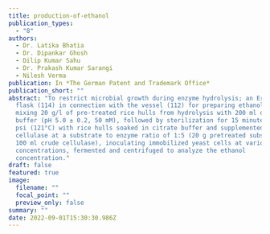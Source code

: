 ```yaml
---
title: production-of-ethanol
publication_types:
  - "8"
authors:
  - Dr. Latika Bhatia
  - Dr. Dipankar Ghosh
  - Dilip Kumar Sahu
  - Dr. Prakash Kumar Sarangi
  - Nilesh Verma
publication: In *The German Patent and Trademark Office*
publication_short: ""
abstract: "To restrict microbial growth during enzyme hydrolysis; an Erlenmeyer
  flask (114) in connection with the vessel (112) for preparing ethanol by
  mixing 20 g/l of pre-treated rice hulls from hydrolysis with 200 ml of citrate
  buffer (pH 5.0 ± 0.2, 50 mM), followed by sterilization for 15 minutes at 15
  psi (121°C) with rice hulls soaked in citrate buffer and supplemented with
  cellulase at a substrate to enzyme ratio of 1:5 (20 g pretreated substrate:
  100 ml crude cellulase), inoculating immobilized yeast cells at various
  concentrations, fermented and centrifuged to analyze the ethanol
  concentration."
draft: false
featured: true
image:
  filename: ""
  focal_point: ""
  preview_only: false
summary: ""
date: 2022-09-01T15:30:30.986Z
---
```

